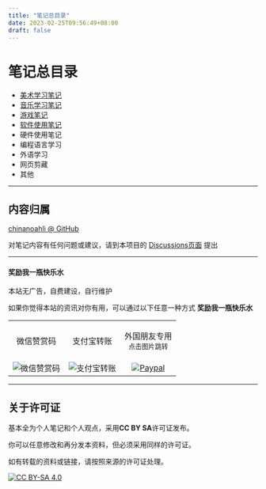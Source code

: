 ```yaml
---
title: "笔记总目录"
date: 2023-02-25T09:56:49+08:00
draft: false
---
```


# 笔记总目录

+ [美术学习笔记](./art)
+ [音乐学习笔记](./music)
+ [游戏笔记](./game)
+ [软件使用笔记](./softUsage)
+ 硬件使用笔记
+ 编程语言学习
+ 外语学习
+ 网页剪藏
+ 其他

---

## 内容归属

[chinanoahli @ GitHub](https://github.com/chinanoahli)

对笔记内容有任何问题或建议，请到本项目的 [Discussions页面](https://github.com/chinanoahli/personal_note/discussions) 提出

---

#### 奖励我一瓶快乐水

本站无广告，自费建设，自行维护

如果你觉得本站的资讯对你有用，可以通过以下任意一种方式 **奖励我一瓶快乐水**
<table align="center">
    <tr>
    <td align="center"><p>微信赞赏码</p></td>
    <td align="center"><p>支付宝转账</p></td>
    <td align="center"><p>外国朋友专用<br><sub>点击图片跳转</sub></p></td>
    </tr>
    <tr>
        <td align="center" width="33%">
           <img src="https://github-share-1304366332.cos.ap-guangzhou.myqcloud.com/donationImg/wechat.png" alt="微信赞赏码"/>
        </td>
        <td align="center" width="33%">
           <img src="https://github-share-1304366332.cos.ap-guangzhou.myqcloud.com/donationImg/alipay.png" alt="支付宝转账"/>
        </td>
        <td align="center" width="33%">
           <a href="https://paypal.me/chinanoahli">
              <img src="https://github-share-1304366332.cos.ap-guangzhou.myqcloud.com/donationImg/paypal.png" alt="Paypal"/>
           </a>
        </td>
    </tr>
</table>

---

## 关于许可证

基本全为个人笔记和个人观点，采用**CC BY SA**许可证发布。

你可以任意修改和再分发本资料，但必须采用同样的许可证。

如有转载的资料或链接，请按照来源的许可证处理。

[![CC BY-SA 4.0][cc-by-sa-image]][cc-by-sa]

[cc-by-sa]: http://creativecommons.org/licenses/by-sa/4.0/
[cc-by-sa-image]: https://licensebuttons.net/l/by-sa/4.0/88x31.png
[cc-by-sa-shield]: https://img.shields.io/badge/License-CC%20BY--SA%204.0-lightgrey.svg
